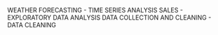 WEATHER FORECASTING - TIME SERIES ANALYSIS
SALES - EXPLORATORY DATA ANALYSIS
DATA COLLECTION AND CLEANING - DATA CLEANING
